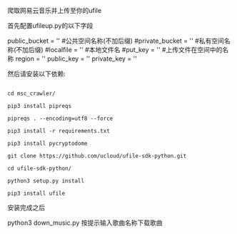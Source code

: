 爬取网易云音乐并上传至你的ufile

首先配置ufileup.py的以下字段

public_bucket = ''  #公共空间名称(不加后缀)
#private_bucket = '' #私有空间名称(不加后缀)
#localfile = ''  #本地文件名
#put_key = ''  #上传文件在空间中的名称
region = ''
public_key = ''
private_key = ''

然后请安装以下依赖:
```

cd msc_crawler/

pip3 install pipreqs 

pipreqs . --encoding=utf8 --force

pip3 install -r requirements.txt

pip3 install pycryptodome

git clone https://github.com/ucloud/ufile-sdk-python.git

cd ufile-sdk-python/

python3 setup.py install

pip3 install ufile
```
安装完成之后

python3 down_music.py 按提示输入歌曲名称下载歌曲
